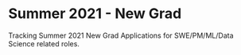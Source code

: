 # Summer 2021 - New Grad

Tracking Summer 2021 New Grad Applications for SWE/PM/ML/Data Science related roles.
